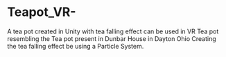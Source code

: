 # Teapot_VR-
A tea pot created in Unity with tea falling effect can be used in VR 
Tea pot resembling the Tea pot present in Dunbar House in Dayton Ohio 
Creating the tea falling effect be using a Particle System. 
